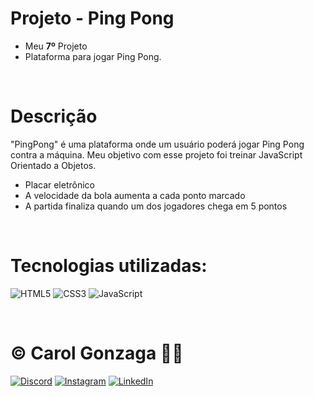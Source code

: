 # Projeto - Ping Pong
- Meu **7º** Projeto 
- Plataforma para jogar Ping Pong.

<br/>

# Descrição
"PingPong" é uma plataforma onde um usuário poderá jogar Ping Pong contra a máquina. Meu objetivo com esse projeto foi treinar JavaScript Orientado a Objetos.
- Placar eletrônico
- A velocidade da bola aumenta a cada ponto marcado
- A partida finaliza quando um dos jogadores chega em 5 pontos

<br/>

# Tecnologias utilizadas:
![HTML5](https://img.shields.io/badge/html5-%23E34F26.svg?style=flat&logo=html5&logoColor=white) 
![CSS3](https://img.shields.io/badge/css3-%231572B6.svg?style=flat&logo=css3&logoColor=white)
![JavaScript](https://img.shields.io/badge/javascript-%23323330.svg?style=flat&logo=javascript&logoColor=%23F7DF1E)

<br/>
  
# © Carol Gonzaga 🏳️‍🌈
[![Discord](https://img.shields.io/badge/Discord-%237289DA.svg?logo=discord&logoColor=white)](https://discord.gg/yZq4x7DQ)
[![Instagram](https://img.shields.io/badge/Instagram-%23E4405F.svg?logo=Instagram&logoColor=white)](https://instagram.com/anacquesta) 
[![LinkedIn](https://img.shields.io/badge/LinkedIn-%230077B5.svg?logo=linkedin&logoColor=white)](https://linkedin.com/in/anacarolgonzaga) 
